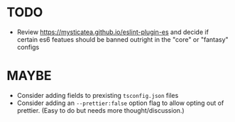# TODO

- Review https://mysticatea.github.io/eslint-plugin-es and decide if certain
  es6 featues should be banned outright in the "core" or "fantasy" configs

# MAYBE

- Consider adding fields to prexisting `tsconfig.json` files
- Consider adding an `--prettier:false` option flag to allow opting out of
  prettier. (Easy to do but needs more thought/discussion.)
